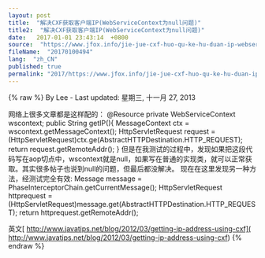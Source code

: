 ```yaml
---
layout: post
title:  "解决CXF获取客户端IP(WebServiceContext为null问题)"
title2:  "解决CXF获取客户端IP(WebServiceContext为null问题)"
date:   2017-01-01 23:43:14  +0800
source:  "https://www.jfox.info/jie-jue-cxf-huo-qu-ke-hu-duan-ip-webservicecontext-wei-null-wen-ti.html"
fileName:  "20170100494"
lang:  "zh_CN"
published: true
permalink: "2017/https://www.jfox.info/jie-jue-cxf-huo-qu-ke-hu-duan-ip-webservicecontext-wei-null-wen-ti.html"
---
```

{% raw %}
By Lee - Last updated: 星期三, 十一月 27, 2013

网络上很多文章都是这样配的：
@Resource
private WebServiceContext wscontext;
public String getIP(){
MessageContext ctx = wscontext.getMessageContext();
HttpServletRequest request = (HttpServletRequest)ctx.ge(AbstractHTTPDestination.HTTP_REQUEST);
return request.getRemoteAddr();
}
但是在我测试的过程中，发现如果把这段代码写在aop切点中，wscontext就是null，如果写在普通的实现类，就可以正常获取。其实很多帖子也说到null的问题，但最后都没解决。
现在在这里发现另一种方法，经测试完全有效:
Message message = PhaseInterceptorChain.getCurrentMessage();
HttpServletRequest httprequest = (HttpServletRequest)message.get(AbstractHTTPDestination.HTTP_REQUEST);
return httprequest.getRemoteAddr();

英文[ http://www.javatips.net/blog/2012/03/getting-ip-address-using-cxf]( http://www.javatips.net/blog/2012/03/getting-ip-address-using-cxf)
{% endraw %}
